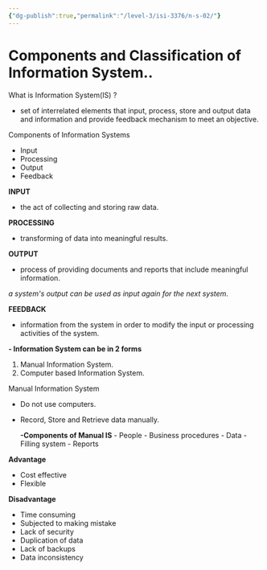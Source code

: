 ```yaml
---
{"dg-publish":true,"permalink":"/level-3/isi-3376/n-s-02/"}
---
```



# Components and Classification of Information System..


What is Information System(IS) ?
- set of interrelated elements that input, process, store and output data and information and provide feedback mechanism to meet an objective.

Components of Information Systems
- Input
- Processing
- Output
- Feedback

**INPUT**
- the act of collecting and storing raw data.

**PROCESSING**
- transforming of data into meaningful results.

**OUTPUT**
- process of providing documents and reports that include meaningful information.

*a system's output can be used as input again for the next system*.

**FEEDBACK**
- information from the system in order to modify the input or processing activities of the system.


**- Information System can be in 2 forms**
1. Manual Information System.
2. Computer based Information System.


Manual Information System
- Do not use computers.
- Record, Store and Retrieve data manually.

	**-Components of Manual IS**
		- People
		- Business procedures
		- Data
		- Filling system
		- Reports


**Advantage**
- Cost effective
- Flexible

**Disadvantage**
- Time consuming
- Subjected to making mistake
- Lack of security
- Duplication of data
- Lack of backups
- Data inconsistency




